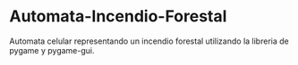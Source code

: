 # Automata-Incendio-Forestal
Automata celular representando un incendio forestal utilizando la libreria de pygame y pygame-gui.
